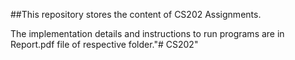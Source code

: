 ##This repository stores the content of CS202 Assignments.

The implementation details and instructions to run programs are in Report.pdf file of respective folder."# CS202" 
